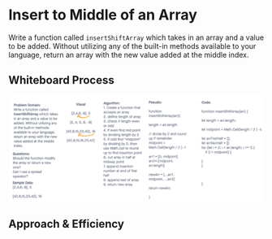 # Insert to Middle of an Array

Write a function called `insertShiftArray` which takes in an array and a value to be added. Without utilizing any of the built-in methods available to your language, return an array with the new value added at the middle index.

## Whiteboard Process
![array-insert-shift](array-insert-shift.png)

## Approach & Efficiency
<!-- What approach did you take? Discuss Why. What is the Big O space/time for this approach? -->